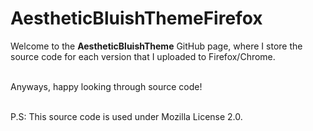 # AestheticBluishThemeFirefox
Welcome to the **AestheticBluishTheme** GitHub page, where I store the source code for each version that I uploaded to Firefox/Chrome.

<br> Anyways, happy looking through source code!




<br> P.S: This source code is used under Mozilla License 2.0.

